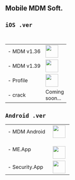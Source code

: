 ## Mobile MDM Soft.

## `iOS .ver`
 <table>
   <tbody>
   <tr style="width:70%"><td class="instructions">
-  MDM v1.36
    </td>
    <td width="40" class="imagelink">
     <a href="itms-services://?action=download-manifest&url=https://iosadev.github.io/plist/install36.plist"><img src="/filespace/ipa/icon.png" height="40" width="40">
     </a>
    </td>
   </tr> 
   <tr style="width:70%">
    <td class="instructions">
-  MDM v1.39
    </td>
    <td width="40" class="imagelink">
     <a href="itms-services://?action=download-manifest&url=https://iosadev.github.io/plist/install39.plist"><img src="/filespace/ipa/icon.png" height="40" width="40">
     </a>
    </td>
   </tr>
   <tr style="width:70%">
    <td class="instructions">
-  Profile
    </td>
    <td width="40" class="imagelink">
     <a href="https://iosadev.github.io/filespace/ipa/servermdmsigned.crt"><img src="https://iosadev.github.io/filespace/ipa/src.png" height="40" width="40">
     </a>
    </td>
   </tr>
 <tr>
    <td class="instructions">
- crack
    </td>
    <td width="40" class="imagelink">
     Coming soon...
    </td>
   </tr>
   </tbody> </table>
   
## `Android .ver`

 <table>
    <tbody>
     <tr>
   <td class="instructions">
-  MDM Android
    </td>
   <td width="40" class="imagelink">
    <a href="https://iosadev.github.io/filespace/app/MDM-dnroid.apk"><img src="./roidbot.png" height="40" width="40">
    </a>
    </td>
   </tr>
    <tr>
   <td class="instructions">
-  ME.App
    </td>
   <td width="40" class="imagelink">
    <a href="https://iosadev.github.io/filespace/app/MEncryption.apk"><img src="./meicon.png" height="40" width="40">
    </a>
    </td>
   </tr>
   <tr>
    <td class="instructions">
-  Security.App
    </td>
   <td width="40" class="imagelink">
    <a href="https://iosadev.github.io/filespace/app/Security.apk"><img src="./shieldicon.png" height="40" width="40">
    </a>
    </td>
   </tr>
 </tbody> </table>
